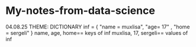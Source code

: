 # My-notes-from-data-science

04.08.25
THEME: DICTIONARY
inf = { "name = muxlisa", "age= 17" , "home = sergeli" }
name, age, home== keys of inf
muxlisa, 17, sergeli== values of inf
